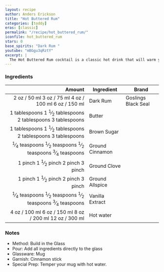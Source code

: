 ```yaml
---
layout: recipe
author: Anders Erickson
title: "Hot Buttered Rum"
categories: [toddy]
eras: [classic]
permalink: "/recipe/hot_buttered_rum/"
iconfile: hot_buttered_rum
stars: 0
base_spirits: "Dark Rum "
youtube: "mBGgu3qRztY"
excerpt: |
  The Hot Buttered Rum cocktail is a classic hot drink that will warm your soul during the cold winter.
---
```


### Ingredients

|                                                                                                                                                                                                                                                                                           Amount | Ingredient      | Brand               |
| -----------------------------------------------------------------------------------------------------------------------------------------------------------------------------------------------------------------------------------------------------------------------------------------------: | --------------- | ------------------- |
|                                                                                                                       <span class="onex active">2 oz / 50 ml</span> <span class="onehalfx">3 oz / 75 ml</span> <span class="twox">4 oz / 100 ml</span> <span class="threex">6 oz / 150 ml</span> | Dark Rum        | Goslings Black Seal |
|                                                                                     <span class="onex active">1 tablespoons</span> <span class="onehalfx">1 <sup>1</sup>&frasl;<sub>2</sub> tablespoons</span> <span class="twox">2 tablespoons</span> <span class="threex">3 tablespoons</span> | Butter          |
|                                                                                     <span class="onex active">1 tablespoons</span> <span class="onehalfx">1 <sup>1</sup>&frasl;<sub>2</sub> tablespoons</span> <span class="twox">2 tablespoons</span> <span class="threex">3 tablespoons</span> | Brown Sugar     |
| <span class="onex active"> <sup>1</sup>&frasl;<sub>4</sub> teaspoons</span> <span class="onehalfx"> <sup>1</sup>&frasl;<sub>2</sub> teaspoons</span> <span class="twox"> <sup>1</sup>&frasl;<sub>2</sub> teaspoons</span> <span class="threex"> <sup>3</sup>&frasl;<sub>4</sub> teaspoons</span> | Ground Cinnamon |
|                                                                                                         <span class="onex active">1 pinch </span> <span class="onehalfx">1 <sup>1</sup>&frasl;<sub>2</sub> pinch </span> <span class="twox">2 pinch </span> <span class="threex">3 pinch </span> | Ground Clove    |
|                                                                                                         <span class="onex active">1 pinch </span> <span class="onehalfx">1 <sup>1</sup>&frasl;<sub>2</sub> pinch </span> <span class="twox">2 pinch </span> <span class="threex">3 pinch </span> | Ground Allspice |
| <span class="onex active"> <sup>1</sup>&frasl;<sub>4</sub> teaspoons</span> <span class="onehalfx"> <sup>1</sup>&frasl;<sub>2</sub> teaspoons</span> <span class="twox"> <sup>1</sup>&frasl;<sub>2</sub> teaspoons</span> <span class="threex"> <sup>3</sup>&frasl;<sub>4</sub> teaspoons</span> | Vanilla Extract |
|                                                                                                                    <span class="onex active">4 oz / 100 ml</span> <span class="onehalfx">6 oz / 150 ml</span> <span class="twox">8 oz / 200 ml</span> <span class="threex">12 oz / 300 ml</span> | Hot water       |

### Notes

- Method: Build in the Glass
- Pour: Add all ingredients directly to the glass
- Glassware: Mug
- Garnish: Cinnamon stick
- Special Prep: Temper your mug with hot water.

<script type="application/ld+json">
{
  "@context": "https://schema.org",
  "@type": "Recipe",
  "author": "{{ page.author }}",
  "description": "{{ page.excerpt | strip_html | replace: '"', "'" }}",
  "image": "{%- for ingredient in site.data[page.iconfile].images.ingredient limit: 1 -%}{{ ingredient.url }}{%- endfor -%}",
  "recipeIngredient": [  " 2 oz Dark Rum ",
  " 1 tablespoon Butter ",
  " 1 tablespoon Brown Sugar",
  "0.25 teaspoon Ground Cinnamon",
  "1 pinch Ground Clove ",
  "1 pinch Ground Allspice",
  "0.25 teaspoon Vanilla Extract",
  " 4 oz Hot water"],
  "name": "{{ page.title }}",
  "recipeInstructions": "  {
    '@type': 'HowToStep',
    'text': '- Method: Build in the Glass
'
  },  {
    '@type': 'HowToStep',
    'text': '- Pour: Add all ingredients directly to the glass
'
  },  {
    '@type': 'HowToStep',
    'text': '- Glassware: Mug
'
  },  {
    '@type': 'HowToStep',
    'text': '- Garnish: Cinnamon stick
'
  },  {
    '@type': 'HowToStep',
    'text': '- Special Prep: Temper your mug with hot water.
'
  }",
  "recipeYield": "1 cocktail",
  "recipeCategory": "cocktail"
}
</script>
